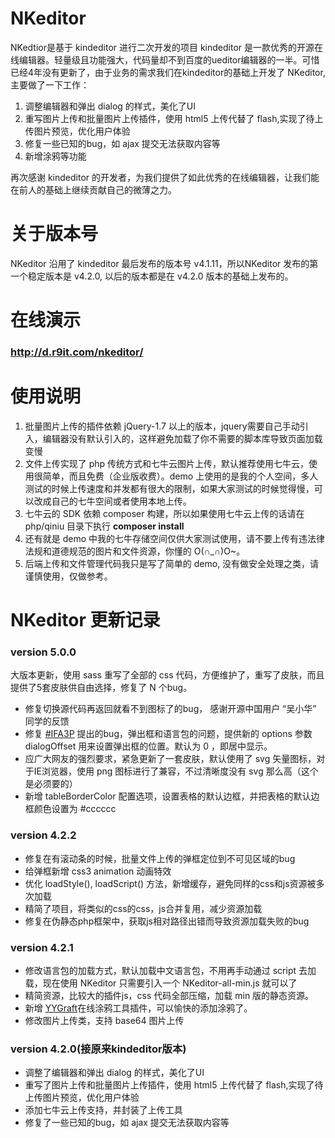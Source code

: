 # NKeditor
NKedtior是基于 kindeditor 进行二次开发的项目
kindeditor 是一款优秀的开源在线编辑器。轻量级且功能强大，代码量却不到百度的ueditor编辑器的一半。可惜已经4年没有更新了，由于业务的需求我们在kindeditor的基础上开发了 NKeditor, 主要做了一下工作：
1. 调整编辑器和弹出 dialog 的样式，美化了UI
2. 重写图片上传和批量图片上传插件，使用 html5 上传代替了 flash,实现了待上传图片预览，优化用户体验
3. 修复一些已知的bug，如 ajax 提交无法获取内容等
4. 新增涂鸦等功能

再次感谢 kindeditor 的开发者，为我们提供了如此优秀的在线编辑器，让我们能在前人的基础上继续贡献自己的微薄之力。

# 关于版本号
NKeditor 沿用了 kindeditor 最后发布的版本号 v4.1.11，所以NKeditor 发布的第一个稳定版本是 v4.2.0, 以后的版本都是在 v4.2.0 版本的基础上发布的。

# 在线演示

### http://d.r9it.com/nkeditor/

# 使用说明
1. 批量图片上传的插件依赖 jQuery-1.7 以上的版本，jquery需要自己手动引入，编辑器没有默认引入的，这样避免加载了你不需要的脚本库导致页面加载变慢
2. 文件上传实现了 php 传统方式和七牛云图片上传，默认推荐使用七牛云，使用很简单，而且免费（企业版收费）。demo 上使用的是我的个人空间，多人测试的时候上传速度和并发都有很大的限制，如果大家测试的时候觉得慢，可以改成自己的七牛空间或者使用本地上传。
5. 七牛云的 SDK 依赖 composer 构建，所以如果使用七牛云上传的话请在 php/qiniu 目录下执行 __composer install__
4. 还有就是 demo 中我的七牛存储空间仅供大家测试使用，请不要上传有违法律法规和道德规范的图片和文件资源，你懂的 O(∩_∩)O~。
3. 后端上传和文件管理代码我只是写了简单的 demo, 没有做安全处理之类，请谨慎使用，仅做参考。

NKeditor 更新记录
========
### version 5.0.0
大版本更新，使用 sass 重写了全部的 css 代码，方便维护了，重写了皮肤，而且提供了5套皮肤供自由选择，修复了 N 个bug。 
* 修复切换源代码再返回就看不到图标了的bug， 感谢开源中国用户 “吴小华” 同学的反馈
* 修复 [#IFA3P](https://gitee.com/blackfox/kindeditor/issues/IFA3P) 提出的bug，弹出框和语言包的问题，提供新的 options 参数 dialogOffset 用来设置弹出框的位置。默认为 0 ，即居中显示。
* 应广大网友的强烈要求，紧急更新了一套皮肤，默认使用了 svg 矢量图标，对于IE浏览器，使用 png 图标进行了兼容，不过清晰度没有 svg 那么高（这个是必须要的）
* 新增 tableBorderColor 配置选项，设置表格的默认边框，并把表格的默认边框颜色设置为 #cccccc


### version 4.2.2
* 修复在有滚动条的时候，批量文件上传的弹框定位到不可见区域的bug
* 给弹框新增 css3 animation 动画特效
* 优化 loadStyle(), loadScript() 方法，新增缓存，避免同样的css和js资源被多次加载
* 精简了项目，将类似的css的css，js合并复用，减少资源加载
* 修复在伪静态php框架中，获取js相对路径出错而导致资源加载失败的bug

### version 4.2.1
* 修改语言包的加载方式，默认加载中文语言包，不用再手动通过 script 去加载，现在使用 NKeditor 只需要引入一个 NKeditor-all-min.js 就可以了
* 精简资源，比较大的插件js，css 代码全部压缩，加载 min 版的静态资源。
* 新增 [YYGraft](https://gitee.com/blackfox/scrawl)在线涂鸦工具插件，可以愉快的添加涂鸦了。
* 修改图片上传类，支持 base64 图片上传

### version 4.2.0(接原来kindeditor版本)
* 调整了编辑器和弹出 dialog 的样式，美化了UI
* 重写了图片上传和批量图片上传插件，使用 html5 上传代替了 flash,实现了待上传图片预览，优化用户体验
* 添加七牛云上传支持，并封装了上传工具
* 修复了一些已知的bug，如 ajax 提交无法获取内容等

